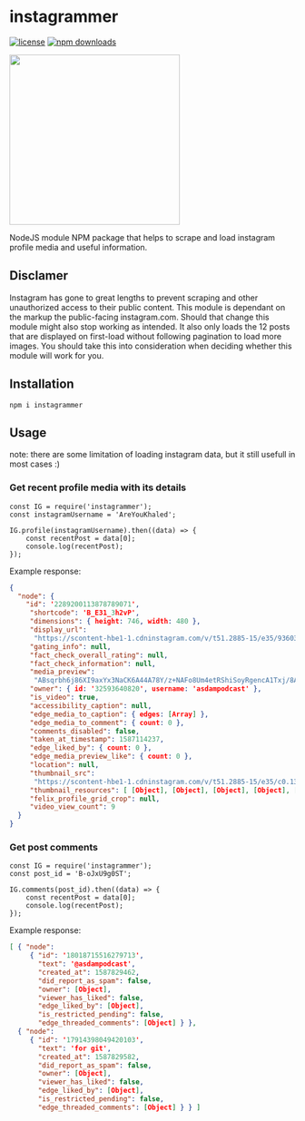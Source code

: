 # instagrammer

[![license](https://img.shields.io/github/license/khaledalam/instagrammer.svg)](LICENSE)
[![npm downloads](https://img.shields.io/npm/dt/instagrammer.svg)](https://www.npmjs.com/package/instagrammer)

<img src="https://www.dpreview.com/files/p/articles/8326097332/icon.png" width="300">

NodeJS module NPM package that helps to scrape and load instagram profile media and useful information.

## Disclamer

Instagram has gone to great lengths to prevent scraping and other unauthorized access to their public content. This module is dependant on the markup the public-facing instagram.com. Should that change this module might also stop working as intended. It also only loads the 12 posts that are displayed on first-load without following pagination to load more images. You should take this into consideration when deciding whether this module will work for you.

## Installation

`npm i instagrammer`

## Usage

note: there are some limitation of loading instagram data, but it still usefull in most cases :)

### Get recent profile media with its details

```
const IG = require('instagrammer');
const instagramUsername = 'AreYouKhaled';

IG.profile(instagramUsername).then((data) => {
    const recentPost = data[0];
    console.log(recentPost);
});
```

Example response:

```json
{
  "node": {
    "id": '2289200113878789071',
     "shortcode": 'B_E31_3h2vP',
     "dimensions": { height: 746, width: 480 },
     "display_url":
      "https://scontent-hbe1-1.cdninstagram.com/v/t51.2885-15/e35/93603649_2611993775714054_5259993384970767717_n.jpg?_nc_ht=scontent-hbe1-1.cdninstagram.com&_nc_cat=102&_nc_ohc=jGCK60y7RwEAX8boRhD&oh=7844ea993f6f6888f5f3ff3fdbdc6fba&oe=5EA6D0E0",
     "gating_info": null,
     "fact_check_overall_rating": null,
     "fact_check_information": null,
     "media_preview":
      "ABsqrbh6j86XI9axYx3NaCK6A44A78Y/z+NAFo8Um4etRShiSoyRgencA1Txj/8AXQBFEhPYke1aDLtTazEKenH8z/8AWqJL4KMY/D/GmfbWkbDgFTxj/PegCfeQGAYkkD8hVINT1fbkDryM9gKqbjQBY8tP8n/61KQuABgY/Mn6/wAh0/Gm0UAAUDp3pNi0tFAH/9k=",
     "owner": { id: '32593640820', username: 'asdampodcast' },
     "is_video": true,
     "accessibility_caption": null,
     "edge_media_to_caption": { edges: [Array] },
     "edge_media_to_comment": { count: 0 },
     "comments_disabled": false,
     "taken_at_timestamp": 1587114237,
     "edge_liked_by": { count: 0 },
     "edge_media_preview_like": { count: 0 },
     "location": null,
     "thumbnail_src":
      "https://scontent-hbe1-1.cdninstagram.com/v/t51.2885-15/e35/c0.133.480.480a/93603649_2611993775714054_5259993384970767717_n.jpg?_nc_ht=scontent-hbe1-1.cdninstagram.com&_nc_cat=102&_nc_ohc=jGCK60y7RwEAX8boRhD&oh=4b4cc5a6edeeef7111fbaa1b18952569&oe=5EA6DFD5",
     "thumbnail_resources": [ [Object], [Object], [Object], [Object], [Object] ],
     "felix_profile_grid_crop": null,
     "video_view_count": 9
  }
}
```

### Get post comments

```
const IG = require('instagrammer');
const post_id = 'B-oJxU9g0ST';

IG.comments(post_id).then((data) => {
    const recentPost = data[0];
    console.log(recentPost);
});
```

Example response:

```json
[ { "node":
     { "id": '18018715516279713',
       "text": '@asdampodcast',
       "created_at": 1587829462,
       "did_report_as_spam": false,
       "owner": [Object],
       "viewer_has_liked": false,
       "edge_liked_by": [Object],
       "is_restricted_pending": false,
       "edge_threaded_comments": [Object] } },
  { "node":
     { "id": '17914398049420103',
       "text": 'for git',
       "created_at": 1587829582,
       "did_report_as_spam": false,
       "owner": [Object],
       "viewer_has_liked": false,
       "edge_liked_by": [Object],
       "is_restricted_pending": false,
       "edge_threaded_comments": [Object] } } ]
```
